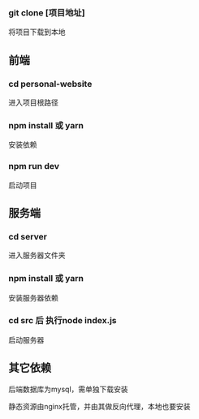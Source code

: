 

### git  clone  [项目地址]

将项目下载到本地

## 前端

### cd  personal-website

进入项目根路径

### npm install 或 yarn 

安装依赖

### npm run dev

启动项目

## 服务端

### cd server

进入服务器文件夹

### npm install 或 yarn

安装服务器依赖

### cd src 后 执行node index.js

启动服务器

## 其它依赖

后端数据库为mysql，需单独下载安装

静态资源由nginx托管，并由其做反向代理，本地也要安装



